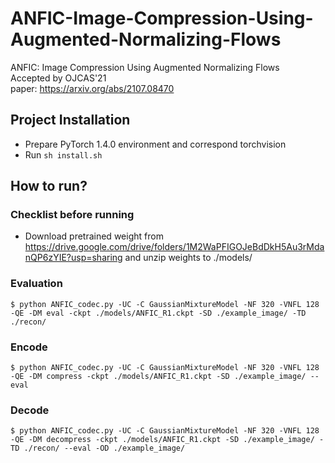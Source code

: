 # ANFIC-Image-Compression-Using-Augmented-Normalizing-Flows
ANFIC: Image Compression Using Augmented Normalizing Flows
<br>
Accepted by OJCAS'21
<br>
paper: https://arxiv.org/abs/2107.08470


## Project Installation
* Prepare PyTorch 1.4.0 environment and correspond torchvision
* Run `sh install.sh`

## How to run?
### Checklist before running
* Download pretrained weight from https://drive.google.com/drive/folders/1M2WaPFIGOJeBdDkH5Au3rMdanQP6zYIE?usp=sharing and unzip weights to ./models/

### Evaluation
 ```
$ python ANFIC_codec.py -UC -C GaussianMixtureModel -NF 320 -VNFL 128 -QE -DM eval -ckpt ./models/ANFIC_R1.ckpt -SD ./example_image/ -TD ./recon/
 ```

### Encode
 ```
$ python ANFIC_codec.py -UC -C GaussianMixtureModel -NF 320 -VNFL 128 -QE -DM compress -ckpt ./models/ANFIC_R1.ckpt -SD ./example_image/ --eval
 ```

### Decode
 ```
$ python ANFIC_codec.py -UC -C GaussianMixtureModel -NF 320 -VNFL 128 -QE -DM decompress -ckpt ./models/ANFIC_R1.ckpt -SD ./example_image/ -TD ./recon/ --eval -OD ./example_image/
 ```
